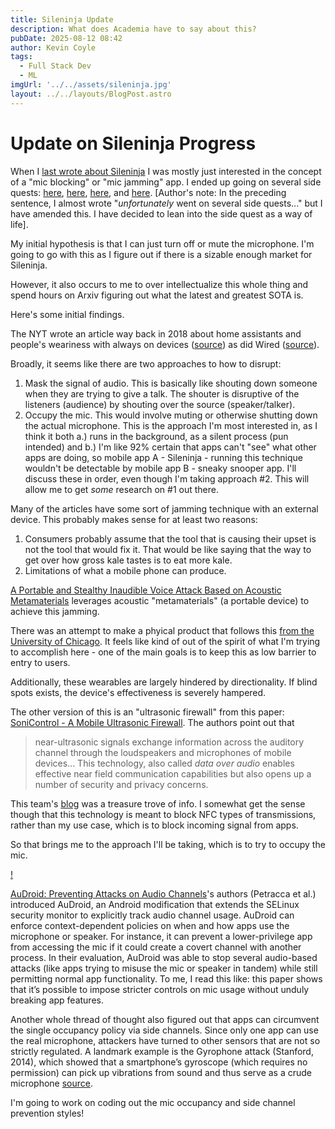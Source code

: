 ```yaml
---
title: Sileninja Update
description: What does Academia have to say about this?
pubDate: 2025-08-12 08:42
author: Kevin Coyle
tags:
  - Full Stack Dev
  - ML
imgUrl: '../../assets/sileninja.jpg'
layout: ../../layouts/BlogPost.astro
---
```


# Update on Sileninja Progress

When I [last wrote about Sileninja](https://blog.kevincoyle.xyz/blog/blogpost-250217) I was mostly just interested in the concept of a "mic blocking" or "mic jamming" app. I ended up going on several side quests: [here](https://blog.kevincoyle.xyz/blog/blogpost-250329), [here](https://blog.kevincoyle.xyz/blog/blogpost-250409), [here](https://blog.kevincoyle.xyz/blog/blogpost-250430.md), and [here](https://blog.kevincoyle.xyz/blog/blogpost-250515). [Author's note: In the preceding sentence, I almost wrote "_unfortunately_ went on several side quests..." but I have amended this. I have decided to lean into the side quest as a way of life]. 

My initial hypothesis is that I can just turn off or mute the microphone. I'm going to go with this as I figure out if there is a sizable enough market for Sileninja. 

However, it also occurs to me to over intellectualize this whole thing and spend hours on Arxiv figuring out what the latest and greatest SOTA is. 

Here's some initial findings.

The NYT wrote an article way back in 2018 about home assistants and people's weariness with always on devices ([source](https://www.nytimes.com/2018/03/31/business/media/amazon-google-privacy-digital-assistants.html)) as did Wired ([source](https://www.wired.com/2016/12/alexa-and-google-record-your-voice/)).

Broadly, it seems like there are two approaches to how to disrupt:
1. Mask the signal of audio. This is basically like shouting down someone when they are trying to give a talk. The shouter is disruptive of the listeners (audience) by shouting over the source (speaker/talker).
2. Occupy the mic. This would involve muting or otherwise shutting down the actual microphone. This is the approach I'm most interested in, as I think it both a.) runs in the background, as a silent process (pun intended) and b.) I'm like 92% certain that apps can't "see" what other apps are doing, so mobile app A - Sileninja - running this technique wouldn't be detectable by mobile app B - sneaky snooper app. 
I'll discuss these in order, even though I'm taking approach #2. This will allow me to get _some_ research on #1 out there.


Many of the articles have some sort of jamming technique with an external device. This probably makes sense for at least two reasons:
1. Consumers probably assume that the tool that is causing their upset is not the tool that would fix it. That would be like saying that the way to get over how gross kale tastes is to eat more kale. 
2. Limitations of what a mobile phone can produce. 

[A Portable and Stealthy Inaudible Voice Attack Based on Acoustic Metamaterials](https://arxiv.org/html/2501.15031v1) leverages acoustic "metamaterials" (a portable device) to achieve this jamming. 

There was an attempt to make a phyical product that follows this [from the University of Chicago](https://techxplore.com/news/2020-02-team-jammer-bracelet-outsmarts-microphones.html#:~:text=The%20bracelet%20emits%20ultrasonic%20noise,24%20kHz%20to%2026%20kHz). It feels like kind of out of the spirit of what I'm trying to accomplish here - one of the main goals is to keep this as low barrier to entry to users. 

Additionally, these wearables are largely hindered by directionality. If blind spots exists, the device's effectiveness is severely hampered. 

The other version of this is an "ultrasonic firewall" from this paper: [SoniControl - A Mobile Ultrasonic Firewall](https://ar5iv.labs.arxiv.org/html/1807.07617). The authors point out that 
> near-ultrasonic signals exchange information across the auditory channel through the loudspeakers and microphones  of mobile devices... This technology, also called _data over audio_ enables effective near field communication capabilities but also opens up a number of security and privacy concerns.

This team's [blog](https://akirchknopf-21436.php.fhstp.cc/blog/) was a treasure trove of info. I somewhat get the sense though that this technology is meant to block NFC types of transmissions, rather than my use case, which is to block incoming signal from apps.

So that brings me to the approach I'll be taking, which is to try to occupy the mic. 

[!](https://y.yarn.co/31612444-b771-44a4-be1b-96f46fec4bd9_text.gif)

[AuDroid: Preventing Attacks on Audio Channels](https://arxiv.org/pdf/1604.00320)'s authors (Petracca et al.) introduced AuDroid, an Android modification that extends the SELinux security monitor to explicitly track audio channel usage. AuDroid can enforce context-dependent policies on when and how apps use the microphone or speaker. For instance, it can prevent a lower-privilege app from accessing the mic if it could create a covert channel with another process. In their evaluation, AuDroid was able to stop several audio-based attacks (like apps trying to misuse the mic or speaker in tandem) while still permitting normal app functionality. To me, I read this like: this paper shows that it’s possible to impose stricter controls on mic usage without unduly breaking app features.

Another whole thread of thought also figured out that apps can circumvent the single occupancy policy via side channels. Since only one app can use the real microphone, attackers have turned to other sensors that are not so strictly regulated. A landmark example is the Gyrophone attack (Stanford, 2014), which showed that a smartphone’s gyroscope (which requires no permission) can pick up vibrations from sound and thus serve as a crude microphone [source](https://crypto.stanford.edu/gyrophone/files/gyromic.pdf).

I'm going to work on coding out the mic occupancy and side channel prevention styles!

